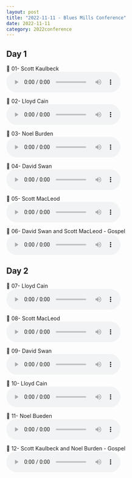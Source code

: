 ```yaml
---
layout: post
title: "2022-11-11 - Blues Mills Conference"
date: 2022-11-11
category: 2022conference
---
```


## Day 1

<p>
🎵 01- Scott Kaulbeck <br>
<audio controls>
  <source src="https://archive.org/download/2022-gospel-conference-audio/2022-11%20-%20Blues%20Mills%20Conference/BluesMills01-Scott-Kaulbeck.mp3" type="audio/mpeg">
  Your browser does not support the audio element.
</audio>
</p>
<p>
🎵 02- Lloyd Cain <br>
<audio controls>
  <source src="https://archive.org/download/2022-gospel-conference-audio/2022-11%20-%20Blues%20Mills%20Conference/BluesMills02-Lloyd-Cain.mp3" type="audio/mpeg">
  Your browser does not support the audio element.
</audio>
</p>
<p>
🎵 03- Noel Burden <br>
<audio controls>
  <source src="https://archive.org/download/2022-gospel-conference-audio/2022-11%20-%20Blues%20Mills%20Conference/BluesMills03-Noel-Burden.mp3" type="audio/mpeg">
  Your browser does not support the audio element.
</audio>
</p>
<p>
🎵 04- David Swan <br>
<audio controls>
  <source src="https://archive.org/download/2022-gospel-conference-audio/2022-11%20-%20Blues%20Mills%20Conference/BluesMills04-David-Swan.mp3" type="audio/mpeg">
  Your browser does not support the audio element.
</audio>
</p>
<p>
🎵 05- Scott MacLeod <br>
<audio controls>
  <source src="https://archive.org/download/2022-gospel-conference-audio/2022-11%20-%20Blues%20Mills%20Conference/BluesMills05-Scott-MacLeod.mp3" type="audio/mpeg">
  Your browser does not support the audio element.
</audio>
</p>
<p>
🎵 06- David Swan and Scott MacLeod - Gospel <br>
<audio controls>
  <source src="https://archive.org/download/2022-gospel-conference-audio/2022-11%20-%20Blues%20Mills%20Conference/BluesMills06-Sat-Gospel-David-Swan-Scott-MacLeod.mp3" type="audio/mpeg">
  Your browser does not support the audio element.
</audio>
</p>

## Day 2

<p>
🎵 07- Lloyd Cain <br>
<audio controls>
  <source src="https://archive.org/download/2022-gospel-conference-audio/2022-11%20-%20Blues%20Mills%20Conference/BluesMills07-Lloyd-Cain.mp3" type="audio/mpeg">
  Your browser does not support the audio element.
</audio>
</p>
<p>
🎵 08- Scott MacLeod <br>
<audio controls>
  <source src="https://archive.org/download/2022-gospel-conference-audio/2022-11%20-%20Blues%20Mills%20Conference/BluesMills08-Scott-MacLeod.mp3" type="audio/mpeg">
  Your browser does not support the audio element.
</audio>
</p>
<p>
🎵 09- David Swan <br>
<audio controls>
  <source src="https://archive.org/download/2022-gospel-conference-audio/2022-11%20-%20Blues%20Mills%20Conference/BluesMills09-David-Swan.mp3" type="audio/mpeg">
  Your browser does not support the audio element.
</audio>
</p>
<p>
🎵 10- Lloyd Cain <br>
<audio controls>
  <source src="https://archive.org/download/2022-gospel-conference-audio/2022-11%20-%20Blues%20Mills%20Conference/BluesMills10-Lloyd-Cain.mp3" type="audio/mpeg">
  Your browser does not support the audio element.
</audio>
</p>
<p>
🎵 11- Noel Bueden <br>
<audio controls>
  <source src="https://archive.org/download/2022-gospel-conference-audio/2022-11%20-%20Blues%20Mills%20Conference/BluesMills11-Noel-Bueden.mp3" type="audio/mpeg">
  Your browser does not support the audio element.
</audio>
</p>
<p>
🎵 12- Scott Kaulbeck and Noel Burden - Gospel <br>
<audio controls>
  <source src="https://archive.org/download/2022-gospel-conference-audio/2022-11%20-%20Blues%20Mills%20Conference/BluesMills12-Sun-Gospel-Scott-Kaulbeck-Noel-Burden.mp3" type="audio/mpeg">
  Your browser does not support the audio element.
</audio>
</p>
